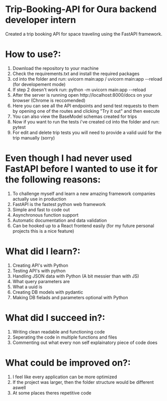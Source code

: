 # Trip-Booking-API for Oura backend developer intern

Created a trip booking API for space traveling using the FastAPI framework. </br>

# How to use?:
  1. Download the repository to your machine
  2. Check the requirements.txt and install the required packages
  3. cd into the folder and run: uvicorn main:app / uvicorn main:app --reload (for developement mode)
  4. If step 2 doesn't work run: python -m uvicorn main:app --reload
  5. After the server is running open http://localhost:8000/docs on your browser (Chrome is reccomended)
  6. Here you can see all the API endpoints and send test requests to them by opening one of the routes and clicking "Try it out" and then execute
  7. You can also view the BaseModel schemas created for trips
  8. Now if you want to run the tests i've created cd into the folder and run: pytest
  9. For edit and delete trip tests you will need to provide a valid uuid for the trip manually (sorry)

# Even though I had never used FastAPI before I wanted to use it for the following reasons: </br>
  1. To challenge myself and learn a new amazing framework companies actually use in production
  2. FastAPI is the fastest python web framework
  3. Simple and fast to code out
  4. Asynchronous function support
  5. Automatic documentation and data validation
  6. Can be hooked up to a React frontend easily (for my future personal projects this is a nice feature)

# What did I learn?:
  1. Creating API's with Python
  2. Testing API's with python
  3. Handling JSON data with Python (A bit messier than with JS)
  4. What query parameters are
  5. What a uuid is
  6. Creating DB models with pydantic
  7. Making DB fielads and parameters optional with Python

# What did I succeed in?:
  1. Writing clean readable and functioning code
  2. Seperating the code in multiple functions and files
  3. Commenting out what every non self explainatory piece of code does

# What could be improved on?:
  1. I feel like every application can be more optimized
  2. If the project was larger, then the folder structure would be different aswell
  3. At some places theres repetitive code
